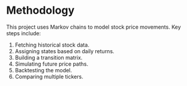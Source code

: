 # Methodology

This project uses Markov chains to model stock price movements. Key steps include:
1. Fetching historical stock data.
2. Assigning states based on daily returns.
3. Building a transition matrix.
4. Simulating future price paths.
5. Backtesting the model.
6. Comparing multiple tickers.